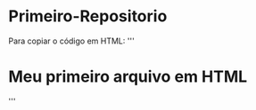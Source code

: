 # Primeiro-Repositorio

Para copiar o código em HTML:
'''
<html>
  <h1>Meu primeiro arquivo em HTML</h1>
</html>
'''
